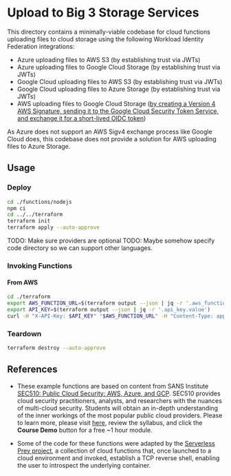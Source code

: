 # Upload to Big 3 Storage Services

This directory contains a minimally-viable codebase for cloud functions uploading files to cloud storage using the following Workload Identity Federation integrations:

- Azure uploading files to AWS S3 (by establishing trust via JWTs)
- Azure uploading files to Google Cloud Storage (by establishing trust via JWTs)
- Google Cloud uploading files to AWS S3 (by establishing trust via JWTs)
- Google Cloud uploading files to Azure Storage (by establishing trust via JWTs)
- AWS uploading files to Google Cloud Storage ([by creating a Version 4 AWS Signature, sending it to the Google Cloud Security Token Service, and exchange it for a short-lived OIDC token](https://cloud.google.com/iam/docs/workload-identity-federation-with-other-clouds#rest))

As Azure does not support an AWS Sigv4 exchange process like Google Cloud does, this codebase does not provide a solution for AWS uploading files to Azure Storage.

## Usage

### Deploy

```bash
cd ./functions/nodejs
npm ci
cd ../../terraform
terraform init
terraform apply --auto-approve
```

TODO: Make sure providers are optional
TODO: Maybe somehow specify code directory so we can support other languages.

### Invoking Functions

#### From AWS

```bash
cd ./terraform
export AWS_FUNCTION_URL=$(terraform output --json | jq -r '.aws_function_url.value')
export API_KEY=$(terraform output --json | jq -r '.api_key.value')
curl -H "X-API-Key: $API_KEY" "$AWS_FUNCTION_URL" -H "Content-Type: application/json" -d '{"filename": "test", "content": "test"}'
```

### Teardown

```bash
terraform destroy --auto-approve
```

## References

- These example functions are based on content from SANS Institute [SEC510: Public Cloud Security: AWS, Azure, and GCP](https://www.sans.org/cyber-security-courses/public-cloud-security-aws-azure-gcp/). SEC510 provides cloud security practitioners, analysts, and researchers with the nuances of multi-cloud security. Students will obtain an in-depth understanding of the inner workings of the most popular public cloud providers. Please to learn more, please visit [here](https://www.sans.org/cyber-security-courses/public-cloud-security-aws-azure-gcp/), review the syllabus, and click the **Course Demo** button for a free ~1 hour module.

- Some of the code for these functions were adapted by the [Serverless Prey project](), a collection of cloud functions that, once launched to a cloud environment and invoked, establish a TCP reverse shell, enabling the user to introspect the underlying container.
